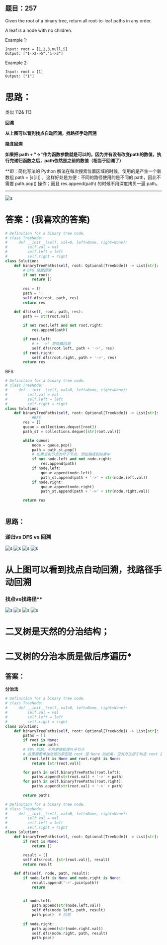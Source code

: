 ## 题目：257
Given the root of a binary tree, return all root-to-leaf paths in any order.

A leaf is a node with no children.

Example 1:
```
Input: root = [1,2,3,null,5]
Output: ["1->2->5","1->3"]
```
Example 2:
```
Input: root = [1]
Output: ["1"]
```
# 思路：
类似 112& 113

**回溯**

**从上图可以看到找点自动回溯，找路径手动回溯**

**隐含回溯**

**如果把 path + "->"作为函数参数就是可以的，因为并有没有改变path的数值，执行完递归函数之后，path依然是之前的数值（相当于回溯了）**

**即：简化写法的 Python 解法在每次搜索位置区域的时候，使用的是产生一个新数组 path + [s[:i]] ，这样好处是方便：不同的路径使用的是不同的 path，因此不需要 path.pop() 操作；而且 res.append(path) 的时候不用深度拷贝一遍 path。
***

![s](https://github.com/SSRRBB/Leetcode/blob/main/Images/264.png)
# 答案：(我喜欢的答案)
```python
# Definition for a binary tree node.
# class TreeNode:
#     def __init__(self, val=0, left=None, right=None):
#         self.val = val
#         self.left = left
#         self.right = right
class Solution:
    def binaryTreePaths(self, root: Optional[TreeNode]) -> List[str]:
        # DFS 隐藏回溯
        if not root:
            return []
            
        res = []
        path = ''
        self.dfs(root, path, res)
        return res

    def dfs(self, root, path, res):
        path += str(root.val)
        
        if not root.left and not root.right:
            res.append(path)

        if root.left:
            # + '->' 是隐藏回溯
            self.dfs(root.left, path + '->', res)
        if root.right:
            self.dfs(root.right, path + '->', res) 
        return res

```
BFS
```python
# Definition for a binary tree node.
# class TreeNode:
#     def __init__(self, val=0, left=None, right=None):
#         self.val = val
#         self.left = left
#         self.right = right
class Solution:
    def binaryTreePaths(self, root: Optional[TreeNode]) -> List[str]:
            #BFS
        res = []
        queue = collections.deque([root])
        path_st = collections.deque([str(root.val)])

        while queue:
            node = queue.pop()
            path = path_st.pop()
            # 如果当前节点为叶子节点，添加路径到结果中
            if not node.left and not node.right:
                res.append(path)
            if node.left:
                queue.append(node.left)
                path_st.append(path + '->' + str(node.left.val))
            if node.right:
                queue.append(node.right)
                path_st.append(path + '->' + str(node.right.val))

        return res
        
```
## 思路：
### 递归vs DFS vs 回溯
![s](https://github.com/SSRRBB/Leetcode/blob/main/Images/93.png)
![s](https://github.com/SSRRBB/Leetcode/blob/main/Images/94.png)
![s](https://github.com/SSRRBB/Leetcode/blob/main/Images/95.png)
![s](https://github.com/SSRRBB/Leetcode/blob/main/Images/92.png)
# 从上图可以看到找点自动回溯，找路径手动回溯

### 找点vs找路径**
![s](https://github.com/SSRRBB/Leetcode/blob/main/Images/96.png)
![s](https://github.com/SSRRBB/Leetcode/blob/main/Images/99.png)
![s](https://github.com/SSRRBB/Leetcode/blob/main/Images/97.png)
![s](https://github.com/SSRRBB/Leetcode/blob/main/Images/98.png)
# 二叉树是天然的分治结构；
# 二叉树的分治本质是做后序遍历*



## 答案：
**分治法**
```python
# Definition for a binary tree node.
# class TreeNode:
#     def __init__(self, val=0, left=None, right=None):
#         self.val = val
#         self.left = left
#         self.right = right
class Solution:
    def binaryTreePaths(self, root: Optional[TreeNode]) -> List[str]:
        paths = []
        if root is None:
            return paths  
        # 99% 的题，不用单独处理叶子节点
        # 这里需要单独处理的原因是 root 是 None 的结果，没有办法用于构造 root 是叶子的结果
        if root.left is None and root.right is None:
            return [str(root.val)]

        for path in self.binaryTreePaths(root.left):
            paths.append(str(root.val) + '->' + path)
        for path in self.binaryTreePaths(root.right):
            paths.append(str(root.val) + '->' + path)
            
        return paths

```

```python
# Definition for a binary tree node.
# class TreeNode:
#     def __init__(self, val=0, left=None, right=None):
#         self.val = val
#         self.left = left
#         self.right = right
class Solution:
    def binaryTreePaths(self, root: Optional[TreeNode]) -> List[str]:
        if root is None:
            return []
            
        result = []
        self.dfs(root, [str(root.val)], result)
        return result

    def dfs(self, node, path, result):
        if node.left is None and node.right is None:
            result.append('->'.join(path))
            return
            

        if node.left:
            path.append(str(node.left.val))
            self.dfs(node.left, path, result)
            path.pop()  # 回溯
        
        if node.right:
            path.append(str(node.right.val))
            self.dfs(node.right, path, result)
            path.pop()



```
